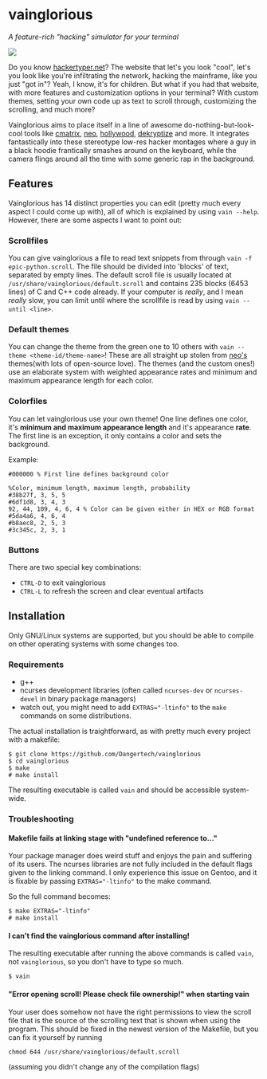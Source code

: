# vainglorious
*A feature-rich "hacking" simulator for your terminal*

![](https://media1.giphy.com/media/fZe4mbL93LfxbNwtpE/giphy-downsized-medium.gif?cid=fbf3ecf840c76d7334bb3cda319afed162e22aea9ed3b1b5&rid=giphy-downsized-medium.gif&ct=g)

Do you know [hackertyper.net](https://hackertyper.net)? The website that let's you look "cool", let's you look
like you're infiltrating the network, hacking the mainframe, like you just "got in"? Yeah, I know, it's for children.
But what if you had that website, with more features and customization options in your terminal? With custom themes,
setting your own code up as text to scroll through, customizing the scrolling, and much more?

Vainglorious aims to place itself in a line of awesome do-nothing-but-look-cool tools like [cmatrix](https://github.com/levithomason/cmatrix),
[neo](https://github.com/st3w/neo), [hollywood](https://github.com/dustinkirkland/hollywood), [dekryptize](https://github.com/mjosaarinen/dekryptize)
and more. It integrates fantastically into these stereotype low-res hacker montages where a guy in a black hoodie frantically smashes around on the 
keyboard, while the camera flings around all the time with some generic rap in the background.

## Features

Vainglorious has 14 distinct properties you can edit (pretty much every aspect I could come up with), all of which is explained by using `vain --help`.
However, there are some aspects I want to point out:

### Scrollfiles
You can give vainglorious a file to read text snippets from through `vain -f epic-python.scroll`. The file should be
divided into 'blocks' of text, separated by empty lines. The default scroll file is usually located at `/usr/share/vainglorious/default.scroll`
and contains 235 blocks (6453 lines) of C and C++ code already. If your computer is *really*, and I mean *really* slow,
you can limit until where the scrollfile is read by using `vain --until <line>`.

### Default themes
You can change the theme from the green one to 10 others with `vain --theme <theme-id/theme-name>`! These are all straight up stolen
from [neo's](https://github.com/st3w/neo) themes(with lots of open-source love). The themes (and the custom ones!) use an elaborate
system with weighted appearance rates and minimum and maximum appearance length for each color.

### Colorfiles
You can let vainglorious use your own theme! One line defines one color, it's **minimum and maximum appearance length** and it's appearance **rate**.
The first line is an exception, it only contains a color and sets the background.

Example:
```
#000000 % First line defines background color

%Color, minimum length, maximum length, probability
#38b27f, 3, 5, 5
#6df1d8, 3, 4, 3
92, 44, 109, 4, 6, 4 % Color can be given either in HEX or RGB format
#5da4a6, 4, 6, 4
#b8aec8, 2, 5, 3
#3c345c, 2, 3, 1
```

### Buttons
There are two special key combinations:
- `CTRL-D` to exit vainglorious
- `CTRL-L` to refresh the screen and clear eventual artifacts

## Installation
Only GNU/Linux systems are supported, but you should be able to compile on other operating systems with some changes too.

### Requirements
- g++
- ncurses development libraries (often called `ncurses-dev` or `ncurses-devel` in binary package managers)
- watch out, you might need to add `EXTRAS="-ltinfo"` to the `make` commands on some distributions.

The actual installation
is traightforward, as with pretty much every project with a makefile:

```
$ git clone https://github.com/Dangertech/vainglorious
$ cd vainglorious
$ make
# make install
```

The resulting executable is called `vain` and should be accessible
system-wide.

### Troubleshooting

#### Makefile fails at linking stage with "undefined reference to..."
Your package manager does weird stuff and enjoys the pain
and suffering of its users. The ncurses libraries are not fully
included in the default flags given to the linking command.
I only experience this issue on Gentoo, and it is fixable by
passing `EXTRAS="-ltinfo"` to the make command.

So the full command becomes:

```
$ make EXTRAS="-ltinfo"
# make install
```

#### I can't find the vainglorious command after installing!
The resulting executable after running the above commands is
called `vain`, not `vainglorious`, so you don't have to type so much.

```
$ vain
```

#### "Error opening scroll! Please check file ownership!" when starting vain
Your user does somehow not have the right permissions to view the scroll
file that is the source of the scrolling text that is shown when using
the program. This should be fixed in the newest version of the Makefile,
but you can fix it yourself by running

```
chmod 644 /usr/share/vainglorious/default.scroll
```

(assuming you didn't change any of the compilation flags)

